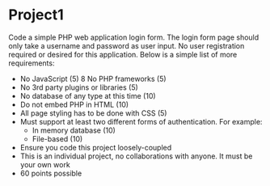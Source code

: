 # Project1

Code a simple PHP web application login form. The login form page should only take a username and password as user input. No user registration required or desired for this application. Below is a simple list of more requirements:

* No JavaScript (5)
8 No PHP frameworks (5)
* No 3rd party plugins or libraries (5)
* No database of any type at this time (10)
* Do not embed PHP in HTML (10)
* All page styling has to be done with CSS (5)
* Must support at least two different forms of authentication. For example:
  * In memory database (10)
  * File-based (10)
* Ensure you code this project loosely-coupled
* This is an individual project, no collaborations with anyone. It must be your own work
* 60 points possible
